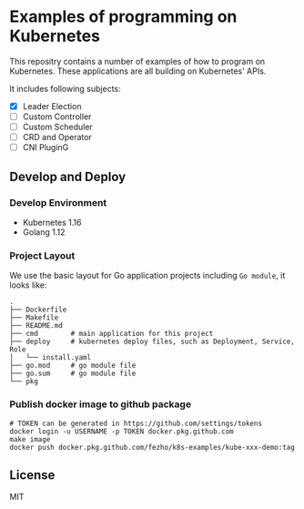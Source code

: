 # Examples of programming on Kubernetes
This repositry contains a number of examples of how to program on Kubernetes. These applications are all building on Kubernetes' APIs.

It includes following subjects:
 * [x] Leader Election
 * [ ] Custom Controller
 * [ ] Custom Scheduler
 * [ ] CRD and Operator
 * [ ] CNI PluginG

## Develop and Deploy

### Develop Environment
* Kubernetes 1.16
* Golang 1.12

### Project Layout
We use the basic layout for Go application projects including `Go module`, it looks like:

```
.
├── Dockerfile
├── Makefile
├── README.md
├── cmd        # main application for this project
├── deploy     # kubernetes deploy files, such as Deployment, Service, Role
│   └── install.yaml
├── go.mod     # go module file
├── go.sum     # go module file
└── pkg
```

### Publish docker image to github package
```console
# TOKEN can be generated in https://github.com/settings/tokens
docker login -u USERNAME -p TOKEN docker.pkg.github.com
make image
docker push docker.pkg.github.com/fezho/k8s-examples/kube-xxx-demo:tag
```


## License

MIT
